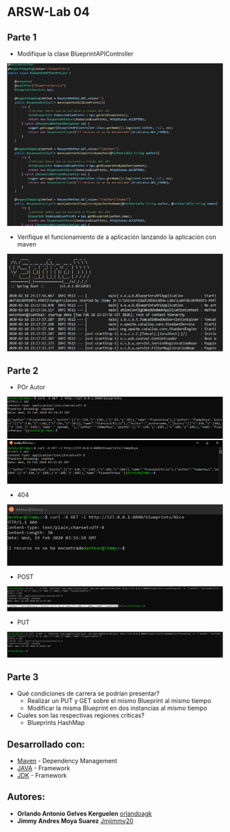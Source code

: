 
# ARSW-Lab 04

## Parte 1

- Modifique la clase BlueprintAPIController

![](img/lab/0.PNG)

- Verifique el funcionamiento de a aplicación lanzando la aplicación con maven

![](img/lab/sp.PNG)

## Parte 2

- POr Autor

![](img/lab/1.PNG)
![](img/lab/2.PNG)

- 404

![](img/lab/404.jpg)

- POST

![](img/lab/4.PNG)

- PUT

![](img/lab/5.PNG)

## Parte 3 

- Qué condiciones de carrera se podrían presentar?
    - Realizar un PUT y GET sobre el mismo Blueprint al mismo tiempo
    - Modificar la misma Blueprint en dos instancias al mismo tiempo
- Cuales son las respectivas regiones críticas?
    - Blueprints HashMap

## Desarrollado con:

* [Maven](https://maven.apache.org/) - Dependency Management
* [JAVA](https://www.java.com/es/download) - Framework
* [JDK](https://www.oracle.com/technetwork/java/javase/downloads/jdk8-downloads-2133151.html) - Framework

## Autores:

* **Orlando Antonio Gelves Kerguelen**  [orlandoagk](https://github.com/orlandoagk)
* **Jimmy Andres Moya Suarez**  [Jmjimmy20](https://github.com/Jmjimmy20)









